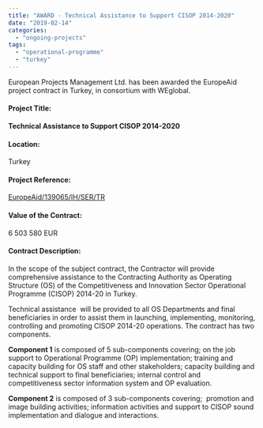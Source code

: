 ```yaml
---
title: "AWARD - Technical Assistance to Support CISOP 2014-2020"
date: "2019-02-14"
categories: 
  - "ongoing-projects"
tags: 
  - "operational-programme"
  - "turkey"
---
```


European Projects Management Ltd. has been awarded the EuropeAid project contract in Turkey, in consortium with WEglobal.

#### Project Title:

**Technical Assistance to Support CISOP 2014-2020**

#### Location:

Turkey

#### Project Reference:

[EuropeAid/139065/IH/SER/TR](https://webgate.ec.europa.eu/europeaid/online-services/index.cfm?do=publi.welcome&nbPubliList=15&orderby=upd&orderbyad=Desc&searchtype=RS&aofr=139065+)

#### Value of the Contract:

6 503 580 EUR

#### Contract Description:

In the scope of the subject contract, the Contractor will provide comprehensive assistance to the Contracting Authority as Operating Structure (OS) of the Competitiveness and Innovation Sector Operational Programme (CISOP) 2014-20 in Turkey.

Technical assistance  will be provided to all OS Departments and final beneficiaries in order to assist them in launching, implementing, monitoring, controlling and promoting CISOP 2014-20 operations. The contract has two components.

**Component 1** is composed of 5 sub-components covering; on the job support to Operational Programme (OP) implementation; training and capacity building for OS staff and other stakeholders; capacity building and technical support to final beneficiaries; internal control and      competitiveness sector information system and OP evaluation.

**Component 2** is composed of 3 sub-components covering;  promotion and image building activities; information activities and support to CISOP sound implementation and dialogue and interactions.
